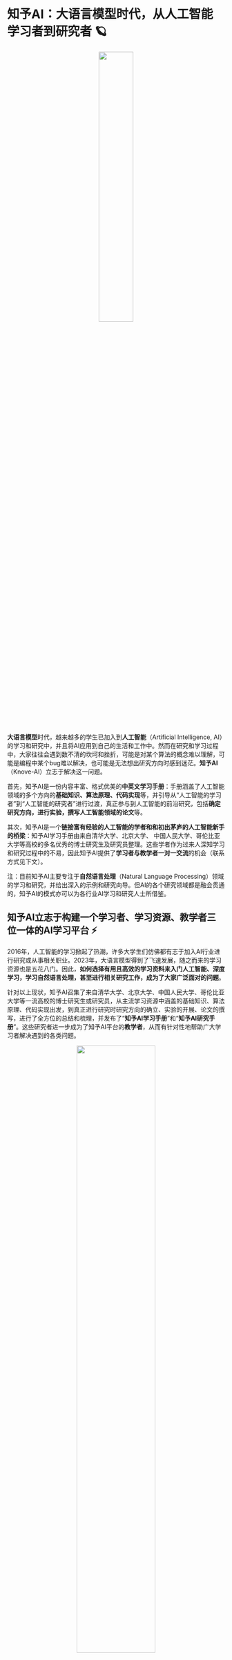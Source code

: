 # 知予AI：大语言模型时代，从人工智能学习者到研究者 🪐

<div align=center><img src="assets/Knove-1.png" style="width: 40%;"></div>

**大语言模型**时代，越来越多的学生已加入到**人工智能**（Artificial Intelligence, AI）的学习和研究中，并且将AI应用到自己的生活和工作中。然而在研究和学习过程中，大家往往会遇到数不清的坎坷和挫折，可能是对某个算法的概念难以理解，可能是编程中某个bug难以解决，也可能是无法想出研究方向时感到迷茫。**知予AI**（Knove-AI）立志于解决这一问题。

首先，知予AI是一份内容丰富、格式优美的**中英文学习手册**：手册涵盖了人工智能领域的多个方向的**基础知识、算法原理、代码实现**等，并引导从“人工智能的学习者”到“人工智能的研究者”进行过渡，真正参与到人工智能的前沿研究，包括**确定研究方向，进行实验，撰写人工智能领域的论文**等。

其次，知予AI是一个**链接富有经验的人工智能的学者和和初出茅庐的人工智能新手的桥梁**：知予AI学习手册由来自清华大学、北京大学、 中国人民大学、哥伦比亚大学等高校的多名优秀的博士研究生及研究员整理。这些学者作为过来人深知学习和研究过程中的不易，因此知予AI提供了**学习者与教学者一对一交流**的机会（联系方式见下文）。

注：目前知予AI主要专注于**自然语言处理**（Natural Language Processing）领域的学习和研究，并给出深入的示例和研究向导。但AI的各个研究领域都是融会贯通的，知予AI的模式亦可以为各行业AI学习和研究人士所借鉴。

## 知予AI立志于构建一个学习者、学习资源、教学者三位一体的AI学习平台 ⚡

2016年，人工智能的学习掀起了热潮，许多大学生们仿佛都有志于加入AI行业进行研究或从事相关职业。2023年，大语言模型得到了飞速发展，随之而来的学习资源也是五花八门。因此，**如何选择有用且高效的学习资料来入门人工智能、深度学习，学习自然语言处理，甚至进行相关研究工作，成为了大家广泛面对的问题**。

针对以上现状，知予AI召集了来自清华大学、北京大学、中国人民大学、哥伦比亚大学等一流高校的博士研究生或研究员，从主流学习资源中涵盖的基础知识、算法原理、代码实现出发，到真正进行研究时研究方向的确立、实验的开展、论文的撰写，进行了全方位的总结和梳理，并发布了“**知予AI学习手册**”和“**知予AI研究手册**”。这些研究者进一步成为了知予AI平台的**教学者**，从而有针对性地帮助广大学习者解决遇到的各类问题。

<div align=center><img src="assets/content.png" style="width: 60%;"></div>

### (1) 学习者（Learner）🧑‍🎓

你可以是完全不懂人工智能的小白，也可以是刚刚打算或者正在学习人工智能的大学生，亦或是打算从事人工智能研究的研究生。你也可能正在准备做一些大学生**科研立项**，参加一些**科技竞赛**，发表人工智能领域的**论文**，准备**考研、保研、申博、留学**等。只要你对人工智能等学习和研究充满了热情和渴望，知予AI都能够为你提供有力的帮助。

### (2) 学习资源（Resource）📑

网上的学习资源可以说是五花八门，鱼龙混杂。为了尽量减少大家在学习过程中寻找资源耗费的时间和人力成本，我们将人工智能领域多个方向的**基础知识、算法原理、代码实现**，以及作为研究者如何开展AI相关研究等内容整理为了一个格式统一的学习手册。此外，我们还直接整合了全网具有较高学习价值的**书籍、课程、网站、博客、论文**等，并对诸多主流的学习资源给出了中肯的评价。

### (3) 教学者（Teacher）🧑‍🏫

在人工智能学习和研究的过程中，有很多问题是通过自己查找资料无法解决的，但是有时一个富有经验的前辈往往能够提供巨大的帮助。知予AI在提供学习资源的基础上，引入了教学者这一角色，这些教学者都是曾在顶级会议/期刊发表过多篇论文的富有经验的人工智能不同领域的学者/研究人员。平台提供学习者与教学者**一对一线上交流**的机会，从而个性化地解决学习者在学习和研究过程中遇到的各类问题。

## 学习者在这个平台能得到什么 🤔

### (1) **人工智能基础知识的学习** 💡

我们召集了多名优秀的博士生将人工智能**数理基础、机器学习、深度学习、自然语言处理、计算机视觉**等方向的主流学习资源汇总为统一格式的学习手册。该手册同时兼顾广度和深度，可以作为全面学习人工智能基础的资源。每个章节都涵盖了相关知识点、算法详解、代码实现、练手项目、以及所参考的学习资料出处。手册采用Markdown格式进行整理，简明扼要，图文并茂，格式美观统一，学习体验良好。

### (2) **从“学习者”变成“研究者**” 🧐

许多学习者在从“学习基础知识”到“做研究”的思维转变十分困难，许多高校教师也是一味地在告知学生“多看论文”。其实归根到底，这是信息差的问题。为了填补广大学习者和爱好者的信息差，知予AI将逐步发布AI研究手册系列，包括介绍**从学习思维到研究思维的转化、AI研究方向的选择、AI交叉学科、如何撰写以及发表一篇AI研究论文、如何进行科研实验**等。

### (3) **与富有经验的教学者一对一交流** 💬

平台提供与富有经验的优秀博士生/研究人员一对一交流的机会。如果学习者在学习和研究过程中需要进行**学习路径规划、研究路线规划、一对一请教学习**，或者遇到了**升学、留学、就业、竞赛、项目、论文撰写**等方面的难题，都可以与我们的对接客服小姐姐联系（微信号和二维码见“联系我们”），从而进一步链接到能够帮助解决问题的教学者。**我们不同于网上鱼龙混杂的中介平台，在这一过程中，知予AI不会收取任何中介费用，请放心联系**。

## 目录 📖

### 知予AI学习手册

⚠️ 注意：每个章节的学习手册分为.md和.html两种格式。其中.md文件为源文件，可在下载后用第三方软件（如Typora）进行编辑；.html文件为使用Typora导出后的可视化文件，适用于不需要Markdown格式的读者。无论选择使用哪种格式的文件，请均在下载后打开（因为Github无法直接设置行内公式的格式）。

每个章节的参考资源参见.md和.html文件最下方。除整理好的章节内容，我们还在根目录附上了推荐的学习资源、思维导图等材料。

<table>
  <thead>
    <tr>
      <th width=20%>章节</th>
      <th width=15%>子章节</th>
      <th>内容</th>
    </tr>
  </thead>
  <tbody>
    <tr>
      <td rowspan="5"><a href="https://github.com/Knove-AI/Knove-AI/tree/main/1-数学基础">人工智能数学基础：介绍学习人工智能需要的基本数学知识，主要包括线性代数、微积分、概率统计等</a></td>
      <td><a href="https://github.com/Knove-AI/Knove-AI/blob/main/1-数学基础/MATH1-线性代数.md">线性代数</a></td>
      <td>向量，向量空间，矩阵，相似矩阵，对角化，二次型，正定矩阵，特征值，特征向量，奇异值分解，LU分解</td>
    </tr>
    <tr>
      <td><a href="https://github.com/Knove-AI/Knove-AI/blob/main/1-数学基础/MATH2-微积分.md">微积分</a></td>
      <td>微分，积分，矩阵微积分</td>
    </tr>
    <tr>
      <td><a href="https://github.com/Knove-AI/Knove-AI/blob/main/1-数学基础/MATH3-数学优化.md">数学优化</a></td>
      <td>数学优化的类型，凸优化基础，优化算法，拉格朗日乘数法与KKT条件</td>
    </tr>
    <tr>
      <td><a href="https://github.com/Knove-AI/Knove-AI/blob/main/1-数学基础/MATH4-概率统计.md">概率统计</a></td>
      <td>概率统计的基本概念，随机变量，概率分布，参数估计</td>
    </tr>
    <tr>
      <td><a href="https://github.com/Knove-AI/Knove-AI/blob/main/1-数学基础/MATH5-信息论.md">信息论</a></td>
      <td>熵，互信息，交叉熵和散度</td>
    </tr>
    <tr>
      <td rowspan="15"><a href="https://github.com/Knove-AI/Knove-AI/tree/main/2-机器学习">机器学习：介绍机器学习的基础知识、理论，以及各类主流的机器学习算法</a></td>
      <td><a href="https://github.com/Knove-AI/Knove-AI/blob/main/2-机器学习/ML1-机器学习概述.md">机器学习概述</a></td>
      <td>人工智能，统计学习，统计学习的分类，统计学习三要素，模型评估，模型选择，正则化，交叉验证，泛化能力，生成模型与判别模型，监督学习的评价指标，假设空间，归纳偏好</td>
    </tr>
    <tr>
      <td><a href="https://github.com/Knove-AI/Knove-AI/blob/main/2-机器学习/ML2-线性回归.md">线性回归</td>
      <td>线性回归模型，经验风险最小化，结构风险最小化，最大似然估计与均方误差，最大后验估计与正则化，基于numpy实现线性回归模型，使用scikit-learn中的线性回归算法对波士顿房价进行预测</td>
    </tr>
    <tr>
      <td><a href="https://github.com/Knove-AI/Knove-AI/blob/main/2-机器学习/ML3-k近邻算法.md">k近邻算法</td>
      <td>k近邻算法原理，k近邻算法的参数，kd树，基于numpy的k近邻算法实现，使用scikit-learn中的k近邻算法对鸢尾花数据进行分类</td>
    </tr>
    <tr>
      <td><a href="https://github.com/Knove-AI/Knove-AI/blob/main/2-机器学习/ML4-感知机.md">感知机</td>
      <td>感知机算法，感知机算法的收敛性，参数平均感知机，基于numpy的感知机实现，使用scikit-learn中的感知机算法对自行构建的数据集进行二分类</td>
    </tr>
    <tr>
      <td><a href="https://github.com/Knove-AI/Knove-AI/blob/main/2-机器学习/ML5-贝叶斯分类器.md">贝叶斯分类器</td>
      <td>朴素贝叶斯的学习与分类，朴素贝叶斯的参数估计，高斯朴素贝叶斯，半朴素贝叶斯分类器，基于numpy的朴素贝叶斯实现，使用scikit-learn中的多项式朴素贝叶斯算法对新闻文本进行分类</td>
    </tr>
    <tr>
      <td><a href="https://github.com/Knove-AI/Knove-AI/blob/main/2-机器学习/ML6-逻辑回归与最大熵模型.md">逻辑回归与最大熵模型</td>
      <td>逻辑回归模型，softmax回归模型，最大熵模型，基于numpy的逻辑回归实现，使用scikit-learn中的逻辑回归算法完成自定义数据集上的分类任务</td>
    </tr>
    <tr>
      <td><a href="https://github.com/Knove-AI/Knove-AI/blob/main/2-机器学习/ML7-支持向量机.md">支持向量机</td>
      <td>线性支持向量机与硬间隔最大化，线性支持向量机与软间隔最大化，非线性支持向量机与核函数，线性可分支持向量机的算法实现，使用scikit-learn中的支持向量机算法对鸢尾花数据进行分类</td>
    </tr>
    <tr>
      <td><a href="https://github.com/Knove-AI/Knove-AI/blob/main/2-机器学习/ML8-决策树与随机森林.md">决策树与随机森林</td>
      <td>决策树模型，特征选择，决策树的生成，决策树的剪枝，连续与缺失值，多变量决策树，使用scikit-learn中的决策树算法对鸢尾花数据进行分类</td>
    </tr>
    <tr>
      <td><a href="https://github.com/Knove-AI/Knove-AI/blob/main/2-机器学习/ML9-集成学习.md">集成学习</td>
      <td>个体与集成，集成学习的误差分析，Boosting，基于numpy的AdaBoost算法实现，使用scikit-learn中的AdaBoost算法完成自定义数据集上的分类任务，Bagging与随机森林，结合策略，提升树模型，从零开始实现一个GBDT算法系统</td>
    </tr>
    <tr>
      <td><a href="https://github.com/Knove-AI/Knove-AI/blob/main/2-机器学习/ML10-EM算法.md">EM算法</td>
      <td>EM算法的引入，EM算法过程，EM算法的Python实现</td>
    </tr>
    <tr>
      <td><a href="https://github.com/Knove-AI/Knove-AI/blob/main/2-机器学习/ML11-聚类.md">聚类</td>
      <td>聚类的基本概念，层次聚类，k均值聚类，聚类算法拓展，基于numpy的k均值聚类算法实现，对比scikit-learn中不同的聚类算法并将聚类结果可视化</td>
    </tr>
    <tr>
      <td><a href="https://github.com/Knove-AI/Knove-AI/blob/main/2-机器学习/ML12-降维.md">降维</td>
      <td>主成分分析，基于numpy的主成分分析算法实现，使用scikit-learn中的主成分分析算法对Olivetti人脸数据集进行降维及特征脸的提取，流形学习，使用scikit-learn中的t-SNE算法完成恒星光谱数据的降维</td>
    </tr>
    <tr>
      <td><a href="https://github.com/Knove-AI/Knove-AI/blob/main/2-机器学习/ML13-特征选择.md">特征选择</td>
      <td>子集搜索与评价，过滤式选择，包裹式选择，嵌入式选择与L1正则化，稀疏表示与字典学习，scikit-learn实现几种特征选择方法</td>
    </tr>
    <tr>
      <td><a href="https://github.com/Knove-AI/Knove-AI/blob/main/2-机器学习/ML14-话题模型.md">话题模型</td>
      <td>单词向量空间与话题向量空间，潜在语义分析算法，概率潜在语义分析模型，潜在狄利克雷分配，使用gensim中的潜在狄利克雷分配对题目文本进行主题分析</td>
    </tr>
    <tr>
      <td><a href="https://github.com/Knove-AI/Knove-AI/blob/main/2-机器学习/ML15-概率图模型.md">概率图模型</td>
      <td>概率图模型概述，模型表示，概率图模型的学习，概率图模型的推断，基于隐马尔可夫模型的语音识别，基于隐马尔可夫模型的语音识别</td>
    </tr>
    <tr>
      <td rowspan="9"><a href="https://github.com/Knove-AI/Knove-AI/tree/main/3-深度学习">深度学习：介绍基于神经网络的学习范式，以及一些常见的神经网络结构</a></td>
      <td><a href="https://github.com/Knove-AI/Knove-AI/blob/main/3-深度学习/DL1-深度学习概述.md">深度学习概述</a></td>
      <td>表示学习，深度学习，神经网络，神经网络的学习，深度学习框架</td>
    </tr>
    <tr>
      <td><a href="https://github.com/Knove-AI/Knove-AI/blob/main/3-深度学习/DL2-神经网络.md">神经网络</a></td>
      <td>神经网络的基本结构，激活函数，前馈神经网络，反向传播算法，通用近似定理，自动梯度计算，Tensorflow实现全连接神经网络进行MNIST手写数字识别，Pytorch实现全连接神经网络进行MNIST手写数字识别</td>
    </tr>
    <tr>
      <td><a href="https://github.com/Knove-AI/Knove-AI/blob/main/3-深度学习/DL3-卷积神经网络.md">卷积神经网络</a></td>
      <td>卷积，卷积神经网络，参数学习，几种常见的卷积神经网络，其他卷积方式，Tensorflow实现卷积神经网络进行Fashion MNIST衣物识别，Pytorch实现卷积神经网络进行Fashion MNIST衣物识别</td>
    </tr>
    <tr>
      <td><a href="https://github.com/Knove-AI/Knove-AI/blob/main/3-深度学习/DL4-循环神经网络.md">循环神经网络</a></td>
      <td>序列数据和语言模型，网络结构，循环神经网络的应用，循环神经网络的训练，长程依赖问题，LSTM，GRU，深层循环神经网络，扩展到图结构，Tensorflow实现循环神经网络进行情感分析，Tensorflow实现循环神经网络进行文本生成</td>
    </tr>
    <tr>
      <td><a href="https://github.com/Knove-AI/Knove-AI/blob/main/3-深度学习/DL5-神经网络的优化.md">神经网络的优化</a></td>
      <td>网络优化的难点，优化算法，参数初始化，数据预处理，逐层归一化，超参数优化，网络正则化，Tensorflow实现神经网络并比较不同的优化器的优化效果</td>
    </tr>
    <tr>
      <td><a href="https://github.com/Knove-AI/Knove-AI/blob/main/3-深度学习/DL6-自编码器.md">自编码器</a></td>
      <td>自编码器，稀疏自编码器，堆叠自编码器，降噪自编码器，Tensroflow实现自编码器完成光谱数据的降维与重构</td>
    </tr>
    <tr>
      <td><a href="https://github.com/Knove-AI/Knove-AI/blob/main/3-深度学习/DL7-深度生成模型.md">深度生成模型</a></td>
      <td>概率生成模型，变分自编码器，Pytorch实现VAE进行MNIST手写数字生成，生成式对抗网络，Tensorflow实现GAN进行MNIST手写数字生成</td>
    </tr>
    <tr>
      <td><a href="https://github.com/Knove-AI/Knove-AI/blob/main/3-深度学习/DL8-注意力机制与外部记忆.md">注意力机制与外部记忆</a></td>
      <td>注意力，注意力机制的应用（指针网络，自注意力机制），外部记忆</td>
    </tr>
    <tr>
      <td><a href="https://github.com/Knove-AI/Knove-AI/blob/main/3-深度学习/DL9-图神经网络.md">图神经网络</a></td>
      <td>图神经网络概述，图神经网络中的矩阵，图卷积神经网络，Text Graph Convolutional Networks，图注意力网络，图嵌入</td>
    </tr>
    <tr>
      <td rowspan="7"><a href="https://github.com/Knove-AI/Knove-AI/tree/main/4-自然语言处理">自然语言处理：介绍了NLP的基础知识和应用，以及NLP发展历程上的重大里程碑技术，包括词向量、语言模型、序列到序列模型、预训练模型、大语言模型</a></td>
      <td><a href="https://github.com/Knove-AI/Knove-AI/blob/main/4-自然语言处理/NLP1-自然语言处理概述.md">自然语言处理概述</a></td>
      <td>自然语言与编程语言，自然语言处理的任务，自然语言处理的知识域，歧义，传统模型和算法，语言、思维和理解，正则表达式，词，文本规范化，深度学习与自然语言处理，jieba库的分词、词性标注与关键词提取操作示例，</td>
    </tr>
    <tr>
      <td><a href="https://github.com/Knove-AI/Knove-AI/blob/main/4-自然语言处理/NLP2-词向量.md">词向量</a></td>
      <td>词向量概述，CBOW，skip-gram，word2vec的优化，GloVe，词向量的评估，句子与文档的嵌入，使用gensim中的word2vec工具训练词向量，</td>
    </tr>
    <tr>
      <td><a href="https://github.com/Knove-AI/Knove-AI/blob/main/4-自然语言处理/NLP3-语言模型.md">语言模型</a></td>
      <td>N元语法，评估语言模型，泛化与未知词汇，平滑，神经语言模型，Tensorflow实现神经语言模型</td>
    </tr>
    <tr>
      <td><a href="https://github.com/Knove-AI/Knove-AI/blob/main/4-自然语言处理/NLP4-seq2seq与attention.md">seq2seq与attention</td>
      <td>序列到序列模型，注意力机制，注意力机制在序列模型中的应用，序列生成模型的评价指标，Tensorflow实现Seq2Seq+Attention完成机器翻译任务</td>
    </tr>
    <tr>
      <td><a href="https://github.com/Knove-AI/Knove-AI/blob/main/4-自然语言处理/NLP5-预训练模型.md">预训练模型</a></td>
      <td>ELMo，Transformer，BERT，ERNIE，GPT</td>
    </tr>
    <tr>
      <td><a href="https://github.com/Knove-AI/Knove-AI/blob/main/4-自然语言处理/NLP6-自然语言处理应用.md">自然语言处理应用</a></td>
      <td>文本分类（序列到类别），文本摘要（异步序列到序列），机器阅读理解（同步序列到序列）</td>
    </tr>
    <tr>
      <td><a href="https://github.com/Knove-AI/Knove-AI/blob/main/4-自然语言处理/NLP7-大语言模型.md">大语言模型</a></td>
      <td>-</td>
    </tr>
  </tbody>
</table>

### 知予AI研究手册（准备中）

<table>
  <thead>
    <tr>
      <th>章节</th>
      <th>内容</th>
      <th>来源</th>
    </tr>
  </thead>
  <tbody>
    <tr>
      <td><a href="https://github.com/Knove-AI/Knove-AI/tree/main/1-数学基础">快速上手最新研究内容，资源，和工具：以大语言模型为例</a></td>
      <td>大语言模型基础，LLaMA Factory</td>
    </tr>
    <tr>
      <td><a href="https://github.com/Knove-AI/Knove-AI/tree/main/1-数学基础">研究方向的选择：以自然语言处理领域为例</a></td>
      <td>研究方向的来源，研究方向的分类，</td>
    </tr>
    <tr>
      <td><a href="https://github.com/Knove-AI/Knove-AI/blob/main/1-数学基础/MATH4-概率统计.md">开展实验</a></td>
      <td>IDE，Pytorch等深度学习框架，</td>
    </tr>
    <tr>
      <td><a href="https://github.com/Knove-AI/Knove-AI/blob/main/1-数学基础/MATH5-信息论.md">如何构思一个有意义的idea</a></td>
      <td>idea的种类，看论文与想idea的关系</td>
    </tr>
    <tr>
      <td><a href="https://github.com/Knove-AI/Knove-AI/blob/main/1-数学基础/MATH2-微积分.md">如何阅读一篇AI领域（以NLP为例）的论文</a></td>
      <td>一篇AI领域（以NLP为例）论文的结构，如何撰写一篇论文</td>
    </tr>
    <tr>
      <td><a href="https://github.com/Knove-AI/Knove-AI/blob/main/1-数学基础/MATH2-微积分.md">如何撰写一篇AI领域（以NLP为例）的论文</a></td>
      <td>摘要，Introduction，Related Work，Methods，Experiments，Conclusion</td>
    </tr>
  </tbody>
</table>

## 联系我们 ☎️

**如需要与教学者进行一对一交流，请添加对接小姐姐微信号PhiNorm，或扫描以下二维码：**

<img src="assets/QRcode.jpeg" style="width: 30%;">

## News 📰

[2024-10-01] 知予AI平台中文研究手册发布准备中！💪

[2024-09-29] 知予AI平台中文学习手册在Github正式发布！🎉
